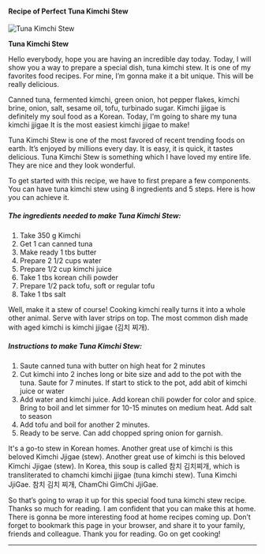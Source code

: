             

#### Recipe of Perfect Tuna Kimchi Stew

![Tuna Kimchi Stew](https://img-global.cpcdn.com/recipes/9f1db2e99605d26a/751x532cq70/tuna-kimchi-stew-recipe-main-photo.jpg)

**Tuna Kimchi Stew**

Hello everybody, hope you are having an incredible day today. Today, I will show you a way to prepare a special dish, tuna kimchi stew. It is one of my favorites food recipes. For mine, I’m gonna make it a bit unique. This will be really delicious.

Canned tuna, fermented kimchi, green onion, hot pepper flakes, kimchi brine, onion, salt, sesame oil, tofu, turbinado sugar. Kimchi jjigae is definitely my soul food as a Korean. Today, I'm going to share my tuna kimchi jjigae It is the most easiest kimchi jjigae to make!

Tuna Kimchi Stew is one of the most favored of recent trending foods on earth. It’s enjoyed by millions every day. It is easy, it is quick, it tastes delicious. Tuna Kimchi Stew is something which I have loved my entire life. They are nice and they look wonderful.

To get started with this recipe, we have to first prepare a few components. You can have tuna kimchi stew using 8 ingredients and 5 steps. Here is how you can achieve it.

##### The ingredients needed to make Tuna Kimchi Stew:

1.  Take 350 g Kimchi
2.  Get 1 can canned tuna
3.  Make ready 1 tbs butter
4.  Prepare 2 1/2 cups water
5.  Prepare 1/2 cup kimchi juice
6.  Take 1 tbs korean chili powder
7.  Prepare 1/2 pack tofu, soft or regular tofu
8.  Take 1 tbs salt

Well, make it a stew of course! Cooking kimchi really turns it into a whole other animal. Serve with laver strips on top. The most common dish made with aged kimchi is kimchi jjigae (김치 찌개).

##### Instructions to make Tuna Kimchi Stew:

1.  Saute canned tuna with butter on high heat for 2 minutes
2.  Cut kimchi into 2 inches long or bite size and add to the pot with the tuna. Saute for 7 minutes. If start to stick to the pot, add abit of kimchi juice or water
3.  Add water and kimchi juice. Add korean chili powder for color and spice. Bring to boil and let simmer for 10-15 minutes on medium heat. Add salt to season
4.  Add tofu and boil for another 2 minutes.
5.  Ready to be serve. Can add chopped spring onion for garnish.

It's a go-to stew in Korean homes. Another great use of kimchi is this beloved Kimchi Jjigae (stew). Another great use of kimchi is this beloved Kimchi Jjigae (stew). In Korea, this soup is called 참치 김치찌개, which is transliterated to chamchi kimchi jjigae (tuna kimchi stew). Tuna Kimchi JjiGae. 참치 김치 찌개, ChamChi GimChi JjiGae.

So that’s going to wrap it up for this special food tuna kimchi stew recipe. Thanks so much for reading. I am confident that you can make this at home. There is gonna be more interesting food at home recipes coming up. Don’t forget to bookmark this page in your browser, and share it to your family, friends and colleague. Thank you for reading. Go on get cooking!

* * *